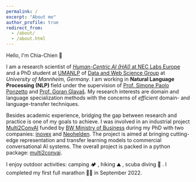 ```yaml
---
permalink: /
excerpt: "About me"
author_profile: true
redirect_from: 
  - /about/
  - /about.html
---
```


Hello, I'm Chia-Chien 👋

I am a research scientist of <a href="https://neclab.eu/research-areas/data-science/human-centric-ai"><i>Human-Centric AI (HAI)</i> at NEC Labs Europe</a> and a PhD student at [UMANLP](https://www.uni-mannheim.de/dws/research/focus-groups/natural-language-processing-and-information-retrieval-prof-ponzetto/) of [Data and Web Science Group](https://www.uni-mannheim.de/dws/) at <em>University of Mannheim, Germany</em>. I am working in **Natural Language Processing (NLP)** field under the supervision of [Prof. Simone Paolo Ponzetto](https://www.uni-mannheim.de/dws/people/professors/prof-dr-simone-paolo-ponzetto/) and [Prof. Goran Glavaš](https://sites.google.com/view/goranglavas). My research interests are domain and language specialization methods with the concerns of *efficient* domain- and language-transfer techniques. 

Besides academic experience, bridging the gap between research and practice is one of my goals to achieve. I was involved in an industrial project [Multi2ConvAI](https://sites.google.com/inovex.de/multi2conv/) funded by [BW Ministry of Business](https://wm.baden-wuerttemberg.de/de/startseite/) during my PhD with two companies: [inovex](https://www.inovex.de/de/) and [Neohelden](https://neohelden.com/). The project is aimed at bringing cutting-edge representation and transfer learning models to commercial conversational AI systems. The overall project is packed in a python package: [multi2convai](https://github.com/chiachienhung/multi2convai).
    
I enjoy outdoor activities: camping 🏕️ , hiking ⛰️ , scuba diving 🤿 . I completed my first full marathon 🏃‍♀️ in September 2022.
